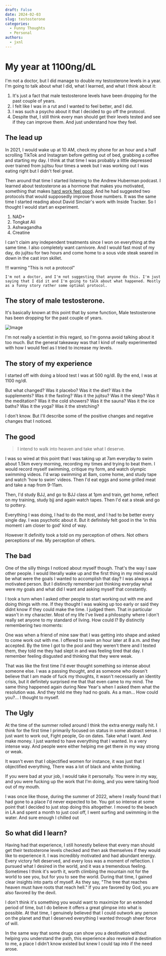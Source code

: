 ```yaml
---
draft: False
date: 2024-02-03
slug: testosterone
categories:
  - Funny Thoughts
  - Personal
authors:
  - jxnl
---
```


# My year at 1100ng/dL

I'm not a doctor, but I did manage to double my testosterone levels in a year. I'm going to talk about what I did, what I learned, and what I think about it:

1. It's just a fact that male testosterone levels have been dropping for the past couple of years.
2. I felt like I was in a rut and I wanted to feel better, and I did.
3. I was such a psycho about it that I decided to go off the protocol.
4. Despite that, I still think every man should get their levels tested and see if they can improve them. And just understand how they feel.

<!-- more -->

## The lead up

In 2021, I would wake up at 10 AM, check my phone for an hour and a half scrolling TikTok and Instagram before getting out of bed, grabbing a coffee and starting my day. I think at that time I was probably a little depressed over trained from jujitsu four times a week but I was working out I was eating right but I didn't feel great.

Then around that time I started listening to the Andrew Huberman podcast. I learned about testosterone as a hormone that makes you motivated, something that makes [hard work feel good](https://www.youtube.com/watch?v=wGKL62fGj6U). And he had suggested two protocols that would supposedly improve those numbers. It was the same time I started reading about David Sinclair's work with Inside Tracker. So I thought I would start an experiment.

1. NAD+
2. Tongkat Ali
3. Ashwagandha
4. Creatine

I can't claim any independent treatments since I won on everything at the same time. I also completely want carnivore. And I would fast most of my day, do jujitsu for two hours and come home to a sous vide steak seared in down in the cast iron skillet.

!!! warning "This is not a protocol"

    I'm not a doctor, and I'm not suggesting that anyone do this. I'm just saying that I did it and I'm going to talk about what happened. Mostly as a funny story rather some optimal protocol.

## The story of male testosterone.

It's basically known at this point that by some function, Male testosterone has been dropping for the past couple of years.

![Image](https://qph.cf2.quoracdn.net/main-qimg-9aa9cf66a27550340b9b17ae10a94fc8-lq)

I'm not really a scientist in this regard, so I'm gonna avoid talking about it too much. But the general takeaway was that I kind of really experimented with how I would feel as I tried to increase my levels.

## The story of my experience

I started off with doing a blood test I was at 500 ng/dl. By the end, I was at 1100 ng/dl.

But what changed? Was it placebo? Was it the diet? Was it the supplements? Was it the fasting? Was it the jujitsu? Was it the sleep? Was it the meditation? Was it the cold showers? Was it the sauna? Was it the ice baths? Was it the yoga? Was it the stretching?

I don't know. But I'll describe some of the positive changes and negative changes that I noticed.

## The good

> I intend to walk into heaven and take what I deserve.

I was so wired at this point that I was taking up at 7am everyday to swim about 1.5km every morning, recording my times and trying to beat them. I would record myself swimming, critique my form, and watch olympic swimming videos. I'd wrap swimming at 8am, come home, and study tape and watch 'how to swim' videos. Then I'd eat eggs and some grilled meat and take a nap from 9-11am.

Then, I'd study BJJ, and go to BJJ class at 1pm and train, get home, reflect on my training, study bjj and again watch tapes. Then I'd eat a steak and go to pottery.

Everything I was doing, I had to do the most, and I had to be better every single day. I was psychotic about it. But it definitely felt good in the 'in this moment i am closer to god' kind of way.

However It definitly took a told on my perception of others. Not others perceptions of me. My perception of others.

## The bad

One of the silly things I noticed about myself though. That's the way I saw other people. I would literally wake up and the first thing in my mind would be what were the goals I wanted to accomplish that day? I was always a motivated person. But I distinctly remember just thinking everyday what were my goals and what did I want and asking myself that constantly.

I took a turn when I asked other people to start working out with me and doing things with me. If they thought I was waking up too early or said they didnt know if they could make the time. I judged them. That in particular wasn't in my character. Most of my life I've lived a philosophy where I don't really set anyone to my standard of living. How could I? By distinctly remembering two moments:

One was when a friend of mine saw that I was getting into shape and asked to come work out with me. I offered to swim an hour later at 8 a.m. and they accepted. By the time I got to the pool and they weren't there and I texted them, they told me they had slept in and was feeling tired that day. I remember feeling disgusted and thinking that they were weak.

That was like the first time I'd ever thought something so intense about someone else. I was a passing thought, and as someone who doesn't believe that I am made of fuck my thoughts, it wasn't necessarily an identity crisis, but it definitely surprised me that that even came to my mind. The same thing happened again during New Year's when I asked them what the resolution was. And they told me they had no goals. As a man... How could you?... I thought to myself.

## The Ugly

At the time of the summer rolled around I think the extra energy really hit. I think for the first time I primarily focused on status in some abstract sense. I just want to work out, Fight people, Go on dates. Take what I want. And make money. I just wanted to have everything that I wanted. In a very intense way. And people were either helping me get there in my way strong or weak.

It wasn't even that I objectified women for instance, it was just that I objectified everything, There was a lot of black and white thinking.

If you were bad at your job, I would take it personally. You were in my way, and you were fucking up the work that I'm doing, and you were taking food out of my mouth.

I was once like those, during the summer of 2022, where I really found that I had gone to a place I'd never expected to be. You got so intense at some point that I decided to just stop doing this altogether. I moved to the beach in LA and spent a month to just cool off, I went surfing and swimming in the water. And sure enough I chilled out

## So what did I learn?

Having had that experience, I still honestly believe that every man should get their testosterone levels checked and then ask themselves if they would like to experience it. I was incredibly motivated and had abundant energy. Every victory felt deserved, and every loss was a moment of reflection. I pursued what I desired in the world, and it was a tremendous feeling. Sometimes I think it's worth it, worth climbing the mountain not for the world to see you, but for you to see the world. During that time, I gained clear insights into parts of myself. As they say, "The tree that reaches heaven must have roots that reach hell." If you are favored by God, you are also favored by the devil.

I don't think it's something you would want to maximize for an extended period of time, but I do believe it offers a great glimpse into what is possible. At that time, I genuinely believed that I could outwork any person on the planet and that I deserved everything I wanted through sheer force of will.

In the same way that some drugs can show you a destination without helping you understand the path, this experience also revealed a destination to me, a place I didn't know existed but knew I could tap into if the need arose.
